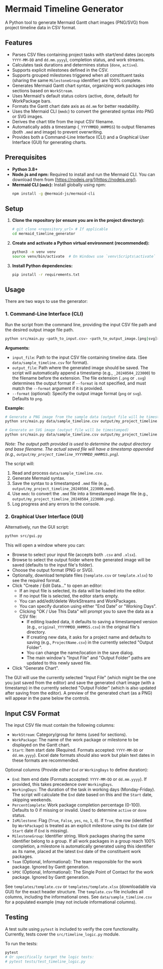 # Mermaid Timeline Generator

A Python tool to generate Mermaid Gantt chart images (PNG/SVG) from project timeline data in CSV format.

## Features

*   Parses CSV files containing project tasks with start/end dates (accepts `YYYY-MM-DD` and `dd.mm.yyyy`), completion status, and work streams.
*   Calculates task durations and determines status (`done`, `active`).
*   Supports explicit milestones defined in the CSV.
*   Supports grouped milestones triggered when all constituent tasks (sharing the same `MilestoneGroup` identifier) are 100% complete.
*   Generates Mermaid Gantt chart syntax, organizing work packages into sections based on `WorkStream`.
*   Uses Mermaid's default status colors (active, done, default) for WorkPackage bars.
*   Formats the Gantt chart date axis as `dd.mm` for better readability.
*   Uses the Mermaid CLI (`mmdc`) to convert the generated syntax into PNG or SVG images.
*   Derives the chart title from the input CSV filename.
*   Automatically adds a timestamp (`_YYYYMMDD_HHMMSS`) to output filenames (both `.mmd` and image) to prevent overwriting.
*   Provides both a Command-Line Interface (CLI) and a Graphical User Interface (GUI) for generating charts.

## Prerequisites

*   **Python 3.8+**
*   **Node.js and npm:** Required to install and run the Mermaid CLI. You can download them from [https://nodejs.org/](https://nodejs.org/).
*   **Mermaid CLI (`mmdc`):** Install globally using npm:
    ```bash
    npm install -g @mermaid-js/mermaid-cli
    ```

## Setup

1.  **Clone the repository (or ensure you are in the project directory):**
    ```bash
    # git clone <repository_url> # If applicable
    cd mermaid_timeline_generator
    ```

2.  **Create and activate a Python virtual environment (recommended):**
    ```bash
    python3 -m venv venv
    source venv/bin/activate  # On Windows use `venv\Scripts\activate`
    ```

3.  **Install Python dependencies:**
    ```bash
    pip install -r requirements.txt
    ```

## Usage

There are two ways to use the generator:

### 1. Command-Line Interface (CLI)

Run the script from the command line, providing the input CSV file path and the desired output image file path.

```bash
python src/main.py <path_to_input.csv> <path_to_output_image.[png|svg]> [--format <png|svg>]
```

**Arguments:**

*   `input_file`: Path to the input CSV file containing timeline data. (See `data/sample_timeline.csv` for format).
*   `output_file`: Path where the generated image should be saved. The script will automatically append a timestamp (e.g., `_20240504_223000`) to the filename before the extension. The file extension (`.png` or `.svg`) determines the output format if `--format` is not specified, and must match the `--format` argument if it is provided.
*   `--format` (optional): Specify the output image format (`png` or `svg`). Defaults to `png`.

**Example:**

```bash
# Generate a PNG image from the sample data (output file will be timestamped)
python src/main.py data/sample_timeline.csv output/my_project_timeline.png

# Generate an SVG image (output file will be timestamped)
python src/main.py data/sample_timeline.csv output/my_project_timeline.svg --format svg
```
*Note: The output path provided is used to determine the output directory and base filename. The actual saved file will have a timestamp appended (e.g., `output/my_project_timeline_YYYYMMDD_HHMMSS.png`).*

The script will:
1.  Read and process `data/sample_timeline.csv`.
2.  Generate Mermaid syntax.
3.  Save the syntax to a timestamped `.mmd` file (e.g., `output/my_project_timeline_20240504_223000.mmd`).
4.  Use `mmdc` to convert the `.mmd` file into a timestamped image file (e.g., `output/my_project_timeline_20240504_223000.png`).
5.  Log progress and any errors to the console.

### 2. Graphical User Interface (GUI)

Alternatively, run the GUI script:

```bash
python src/gui.py
```

This will open a window where you can:
*   Browse to select your input file (accepts both `.csv` and `.xlsx`).
*   Browse to select the output folder where the generated image will be saved (defaults to the input file's folder).
*   Choose the output format (PNG or SVG).
*   Optionally, download template files (`template.csv` or `template.xlsx`) to see the required format.
*   Click "Create / Edit Data..." to open an editor:
    *   If an input file is selected, its data will be loaded into the editor.
    *   If no input file is selected, the editor starts empty.
    *   You can add/edit/delete WorkStreams and WorkPackages.
    *   You can specify duration using either "End Date" or "Working Days".
    *   Clicking "OK / Use This Data" will prompt you to save the data as a CSV file:
        *   If editing loaded data, it defaults to saving a timestamped version (e.g., `original_YYYYMMDD_HHMMSS.csv`) in the original file's directory.
        *   If creating new data, it asks for a project name and defaults to saving (e.g., `ProjectName.csv`) in the currently selected "Output Folder".
        *   You can change the name/location in the save dialog.
        *   The main window's "Input File" and "Output Folder" paths are updated to this newly saved file.
*   Click "Generate Chart".

The GUI will use the currently selected "Input File" (which might be the one you just saved from the editor) and save the generated chart image (with a timestamp) in the currently selected "Output Folder" (which is also updated after saving from the editor). A preview of the generated chart (as a PNG) will appear in the pane below the controls.

## Input CSV Format

The input CSV file must contain the following columns:

*   `WorkStream`: Category/group for items (used for sections).
*   `WorkPackage`: The name of the work package or milestone to be displayed on the Gantt chart.
*   `Start`: Item start date (Required. Formats accepted: `YYYY-MM-DD` or `dd.mm.yyyy`). Excel date formats should also work but plain text dates in these formats are recommended.

Optional columns (Provide *either* `End` *or* `WorkingDays` to define duration):

*   `End`: Item end date (Formats accepted: `YYYY-MM-DD` or `dd.mm.yyyy`). If provided, this takes precedence over `WorkingDays`.
*   `WorkingDays`: The duration of the task in working days (Monday-Friday). The script will calculate the `End` date based on this and the `Start` date, skipping weekends.
*   `PercentComplete`: Work package completion percentage (0-100). Defaults to 0 if missing or invalid. Used to determine `active` or `done` status.
*   `IsMilestone`: Flag (`True`, `False`, `yes`, `no`, `1`, `0`). If `True`, the row (identified by `WorkPackage`) is treated as an explicit milestone using its `End` date (or `Start` date if `End` is missing).
*   `MilestoneGroup`: Identifier string. Work packages sharing the same identifier belong to a group. If all work packages in a group reach 100% completion, a milestone is automatically generated using this identifier as its name, placed at the latest `End` date of the constituent work packages.
*   `Team` (Optional, Informational): The team responsible for the work package. Ignored by Gantt generation.
*   `SPOC` (Optional, Informational): The Single Point of Contact for the work package. Ignored by Gantt generation.

See `templates/template.csv` or `templates/template.xlsx` (downloadable via GUI) for the exact header structure. The `template.csv` file includes all columns, including the informational ones. See `data/sample_timeline.csv` for a populated example (may not include informational columns).

## Testing

A test suite using `pytest` is included to verify the core functionality. Currently, tests cover the `src/timeline_logic.py` module.

To run the tests:
```bash
pytest
# Or specifically target the logic tests:
# pytest tests/test_timeline_logic.py
